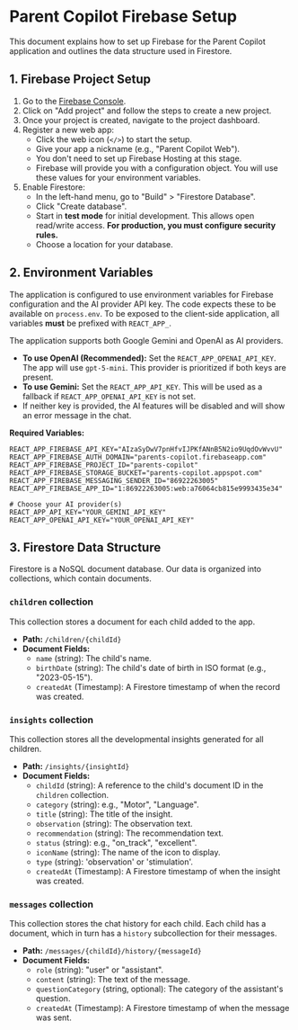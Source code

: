 # Parent Copilot Firebase Setup

This document explains how to set up Firebase for the Parent Copilot application and outlines the data structure used in Firestore.

## 1. Firebase Project Setup

1.  Go to the [Firebase Console](https://console.firebase.google.com/).
2.  Click on "Add project" and follow the steps to create a new project.
3.  Once your project is created, navigate to the project dashboard.
4.  Register a new web app:
    *   Click the web icon (`</>`) to start the setup.
    *   Give your app a nickname (e.g., "Parent Copilot Web").
    *   You don't need to set up Firebase Hosting at this stage.
    *   Firebase will provide you with a configuration object. You will use these values for your environment variables.
5.  Enable Firestore:
    *   In the left-hand menu, go to "Build" > "Firestore Database".
    *   Click "Create database".
    *   Start in **test mode** for initial development. This allows open read/write access. **For production, you must configure security rules.**
    *   Choose a location for your database.

## 2. Environment Variables

The application is configured to use environment variables for Firebase configuration and the AI provider API key. The code expects these to be available on `process.env`. To be exposed to the client-side application, all variables **must** be prefixed with `REACT_APP_`.

The application supports both Google Gemini and OpenAI as AI providers.

-   **To use OpenAI (Recommended):** Set the `REACT_APP_OPENAI_API_KEY`. The app will use `gpt-5-mini`. This provider is prioritized if both keys are present.
-   **To use Gemini:** Set the `REACT_APP_API_KEY`. This will be used as a fallback if `REACT_APP_OPENAI_API_KEY` is not set.
-   If neither key is provided, the AI features will be disabled and will show an error message in the chat.

**Required Variables:**

```
REACT_APP_FIREBASE_API_KEY="AIzaSyDwV7pnHfvIJPKfANnB5N2io9UqdOvWvvU"
REACT_APP_FIREBASE_AUTH_DOMAIN="parents-copilot.firebaseapp.com"
REACT_APP_FIREBASE_PROJECT_ID="parents-copilot"
REACT_APP_FIREBASE_STORAGE_BUCKET="parents-copilot.appspot.com"
REACT_APP_FIREBASE_MESSAGING_SENDER_ID="86922263005"
REACT_APP_FIREBASE_APP_ID="1:86922263005:web:a76064cb815e9993435e34"

# Choose your AI provider(s)
REACT_APP_API_KEY="YOUR_GEMINI_API_KEY"
REACT_APP_OPENAI_API_KEY="YOUR_OPENAI_API_KEY"
```

## 3. Firestore Data Structure

Firestore is a NoSQL document database. Our data is organized into collections, which contain documents.

### `children` collection

This collection stores a document for each child added to the app.

-   **Path:** `/children/{childId}`
-   **Document Fields:**
    -   `name` (string): The child's name.
    -   `birthDate` (string): The child's date of birth in ISO format (e.g., "2023-05-15").
    -   `createdAt` (Timestamp): A Firestore timestamp of when the record was created.

### `insights` collection

This collection stores all the developmental insights generated for all children.

-   **Path:** `/insights/{insightId}`
-   **Document Fields:**
    -   `childId` (string): A reference to the child's document ID in the `children` collection.
    -   `category` (string): e.g., "Motor", "Language".
    -   `title` (string): The title of the insight.
    -   `observation` (string): The observation text.
    -   `recommendation` (string): The recommendation text.
    -   `status` (string): e.g., "on_track", "excellent".
    -   `iconName` (string): The name of the icon to display.
    -   `type` (string): 'observation' or 'stimulation'.
    -   `createdAt` (Timestamp): A Firestore timestamp of when the insight was created.

### `messages` collection

This collection stores the chat history for each child. Each child has a document, which in turn has a `history` subcollection for their messages.

-   **Path:** `/messages/{childId}/history/{messageId}`
-   **Document Fields:**
    -   `role` (string): "user" or "assistant".
    -   `content` (string): The text of the message.
    -   `questionCategory` (string, optional): The category of the assistant's question.
    -   `createdAt` (Timestamp): A Firestore timestamp of when the message was sent.